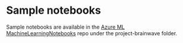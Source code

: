 # Sample notebooks

Sample notebooks are available in the [Azure ML MachineLearningNotebooks](https://aka.ms/aml-notebooks) repo under the project-brainwave folder.